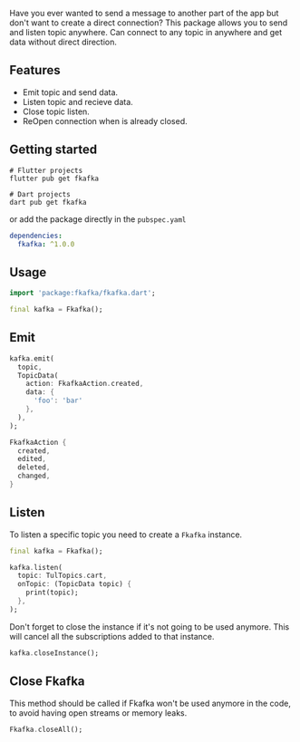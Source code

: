 Have you ever wanted to send a message to another part of the app but don't want to create a direct connection?
This package allows you to send and listen topic anywhere.
Can connect to any topic in anywhere and get data without direct direction.

## Features

- Emit topic and send data.
- Listen topic and recieve data.
- Close topic listen.
- ReOpen connection when is already closed.

## Getting started

```console
# Flutter projects
flutter pub get fkafka

# Dart projects
dart pub get fkafka
```

or add the package directly in the `pubspec.yaml`

```yaml
dependencies:
  fkafka: ^1.0.0
```

## Usage

```dart
import 'package:fkafka/fkafka.dart';

final kafka = Fkafka();
```

## Emit

```dart
kafka.emit(
  topic,
  TopicData(
    action: FkafkaAction.created,
    data: {
      'foo': 'bar'
    },
  ),
);

FkafkaAction {
  created,
  edited,
  deleted,
  changed,
}
```

## Listen

To listen a specific topic you need to create a `Fkafka` instance.

```dart
final kafka = Fkafka();

kafka.listen(
  topic: TulTopics.cart,
  onTopic: (TopicData topic) {
    print(topic);
  },
);
```

Don't forget to close the instance if it's not going to be used anymore. This will cancel all the subscriptions added to that instance.

```dart
kafka.closeInstance();
```

## Close Fkafka

This method should be called if Fkafka won't be used anymore in the code, to avoid having open streams or memory leaks.

```dart
Fkafka.closeAll();
```

